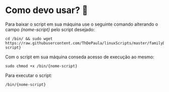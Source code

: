 # Como devo usar? 🤔
Para baixar o script em sua máquina use o seguinte comando alterando o campo _{nome-script}_ pelo script desejado:
```
cd /bin/ && sudo wget https://raw.githubusercontent.com/ThDePaula/linuxScripts/master/familyDebian/{nome-script}
```
Com o script em sua máquina conseda acesso de execução ao mesmo:
```
sudo chmod +x /bin/{nome-script}
```
Para executar o script:
```
/bin/{nome-script}
```
